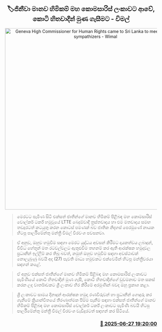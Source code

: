 <p align='center'><b><h2 align='center' title='Geneva High Commissioner for Human Rights came to Sri Lanka to meet with LTTE sympathizers - Wimal'>🏷ජිනීවා මානව හිමිකම් මහ කොමසාරිස් ලංකාවට ආවේ, කොටි හිතවාදීන් මුණ ගැසීමට - විමල්</h2></b></p>
<p align='center'><img src='https://helakuru.sgp1.cdn.digitaloceanspaces.com/esana/images/lib/wimal-weerawansa-media-esana.jpg' width='600' alt='Geneva High Commissioner for Human Rights came to Sri Lanka to meet with LTTE sympathizers - Wimal'></p>

> මෙරටට පැමිණ සිටි එක්සත් ජාතීන්ගේ මානව හිමිකම් පිළිබඳ මහ කොමසාරිස් වොල්කර් ටර්ක් හමු‍වූයේ LTTE බෙදුම්වාදී ත්‍රස්තවාදය හා එම මතවාදය සමඟ තවදුරටත් කටයුතු කරන කොටස් පමණක් බව ජාතික නිදහස් පෙරමුණේ නායක හිටපු පාර්ලිමේන්තු මන්ත්‍රී විමල් වීරවංශ පවසනවා.

> ඒ අනුව, ඔහුව හමුවිම සඳහා මෙරට යුද්ධය අවසන් කිරීමට දායකත්වය ලබාදුන්, විවිධ හේතූන් මත රටවල්වලට ඇතුළුවීම තහනම් කර ඇති ආරක්ෂක හමුදාවල ප්‍රධානීන් ඉල්ලීම් කර තිබූ බවත්, නමුත් ඔහුව හමුවීම සඳහා අවස්ථාවක් නොලැබුණු බවයි අද (27) පැවති මාධ්‍ය හමුවකට එක්වෙමින් හිටපු මන්ත්‍රීවරයා සඳහන් කළේ.

> ඒ අනුව එක්සත් ජාතීන්ගේ මානව හිමිකම් පිළිබඳ මහ කොමසාරිස් ලංකාවට පැමිණියේ කොටි හිතවාදීන් මුණ ගැසී, කොටි හිතවාදීන්ගේ වුවමනාව මත සකස් කරන ලද වාර්තාවකට ශ්‍රී ලංකාව හිර කිරීමේ අරමුණින් බවද ඔහු ප්‍රකාශ කළා.

> ශ්‍රි ලංකාවට සාමය දිනාදුන් ආරක්ෂක හමුදා රණවිරුවන් හා ප්‍රධානීන් ගොදුරු කර ගැනීමේ ක්‍රියාන්විතයේ තීරණාත්මක පිම්ම පැනීම සඳහා එක්සත් ජාතීන්ගේ මානව හිමිකම් පිළිබඳ මහ කොමසාරිස් වොල්කර් ටර්ක් ලංකාවට පැමිණි බවයි හිටපු පාර්ලිමේන්තු මන්ත්‍රී විමල් වීරවංශ වැඩිදුරටත් සඳහන් කර සිටියේ.



<h3 align='right'><a href='https://www.helakuru.lk/esana/p/111409/'>📅 2025-06-27 19:20:00</a></h3>
